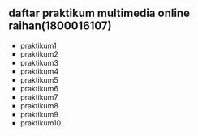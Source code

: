 <html>
<body>

<h2>daftar praktikum multimedia online raihan(1800016107)</h2>

<ul type="square">
  <li>praktikum1</li>
  <li>praktikum2</li>
  <li>praktikum3</li>
  <li>praktikum4</li>
  <li>praktikum5</li>
  <li>praktikum6</li>
  <li>praktikum7</li>
  <li>praktikum8</li>
  <li>praktikum9</li>
  <li>praktikum10</li>

</ul>  


</body>
</html>
